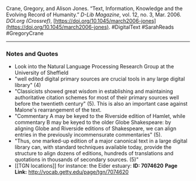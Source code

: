 Crane, Gregory, and Alison Jones. “Text, Information, Knowledge and the Evolving Record of Humanity.” _D-Lib Magazine_, vol. 12, no. 3, Mar. 2006. _DOI.org (Crossref)_, [https://doi.org/10.1045/march2006-jones](https://doi.org/10.1045/march2006-jones).
#DigitalText #SarahReads #GregoryCrane
___
### Notes and Quotes
- Look into the Natural Language Processing Research Group at the University of Sheffield
- "well edited digital primary sources are crucial tools in any large digital library" (4)
-  "Classicists showed great wisdom in establishing and maintaining authoritative citation schemes for most of their primary sources well before the twentieth century" (5). This is also an important case against Malone's rearrangement of the text. 
- "Commentary A may be keyed to the Riverside edition of Hamlet, while commentary B may be keyed to the older Globe Shakespeare: by aligning Globe and Riverside editions of Shakespeare, we can align entries in the previously incommensurate commentaries" (5).
- "Thus, one marked-up edition of a major canonical text in a large digital library can, with standard techniques available today, provide the structure to align dozens of editions, hundreds of translations and quotations in thousands of secondary sources. (5)"
- [[TGN locations]] for instance: the Eider estuary: **ID: 7074620**  **Page Link:** http://vocab.getty.edu/page/tgn/7074620
